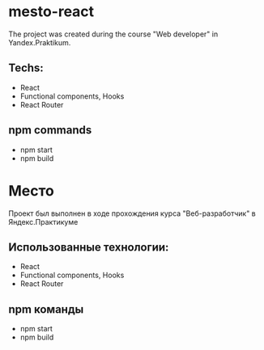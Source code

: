 # mesto-react
The project was created during the course "Web developer" in Yandex.Praktikum.
## Techs:
 - React
 - Functional components, Hooks
 - React Router
## npm commands
 - npm start
 - npm build

# Место
Проект был выполнен в ходе прохождения курса "Веб-разработчик" в Яндекс.Практикуме
## Использованные технологии:
 - React
 - Functional components, Hooks
 - React Router
## npm команды
 - npm start
 - npm build
